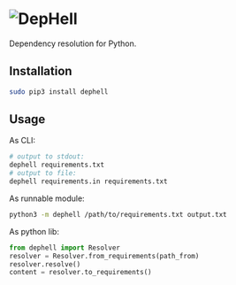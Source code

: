 # ![DepHell](./assets/logo.png)

Dependency resolution for Python.

## Installation

```bash
sudo pip3 install dephell
```

## Usage

As CLI:

```bash
# output to stdout:
dephell requirements.txt
# output to file:
dephell requirements.in requirements.txt
```

As runnable module:

```bash
python3 -m dephell /path/to/requirements.txt output.txt
```

As python lib:

```python
from dephell import Resolver
resolver = Resolver.from_requirements(path_from)
resolver.resolve()
content = resolver.to_requirements()
```
